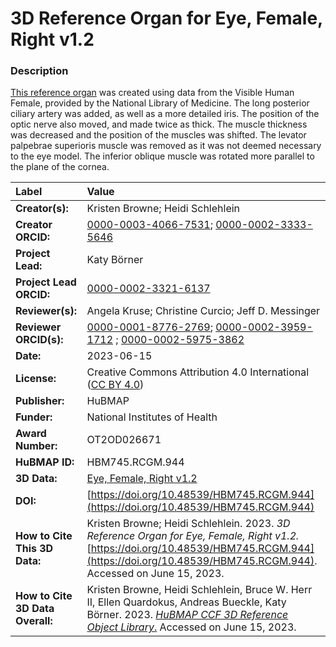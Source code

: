 # 3D Reference Organ for Eye, Female, Right v1.2

### Description
[This reference organ](https://humanatlas.io/3d-reference-library) was created using data from the Visible Human Female, provided by the National Library of Medicine. The long posterior ciliary artery was added, as well as a more detailed iris. The position of the optic nerve also moved, and made twice as thick. The muscle thickness was decreased and the position of the muscles was shifted. The levator palpebrae superioris muscle was removed as it was not deemed necessary to the eye model. The inferior oblique muscle was rotated more parallel to the plane of the cornea.


| Label | Value |
| :------------- |:-------------|
| **Creator(s):** | Kristen Browne; Heidi Schlehlein |
| **Creator ORCID:** | [0000-0003-4066-7531](https://orcid.org/0000-0003-4066-7531); [0000-0002-3333-5646](https://orcid.org/0000-0002-3333-5646)|
| **Project Lead:** | Katy B&ouml;rner |
| **Project Lead ORCID:** | [0000-0002-3321-6137](https://orcid.org/0000-0002-3321-6137) |
| **Reviewer(s):** | Angela Kruse; Christine Curcio; Jeff D. Messinger |
| **Reviewer ORCID(s):** |[0000-0001-8776-2769](https://orcid.org/0000-0001-8776-2769); [0000-0002-3959-1712](https://orcid.org/0000-0002-3959-1712) ; [0000-0002-5975-3862](https://orcid.org/0000-0002-5975-3862)|
| **Date:** | 2023-06-15 |
| **License:** | Creative Commons Attribution 4.0 International ([CC BY 4.0](https://creativecommons.org/licenses/by/4.0/)) |
| **Publisher:** | HuBMAP |
| **Funder:** | National Institutes of Health |
| **Award Number:** | OT2OD026671 |
| **HuBMAP ID:** |HBM745.RCGM.944 |
| **3D Data:** | [Eye, Female, Right v1.2](https://cdn.humanatlas.io/hra-releases/v1.4/models/3d-vh-f-eye-l.glb) |
| **DOI:** | [https://doi.org/10.48539/HBM745.RCGM.944](https://doi.org/10.48539/HBM745.RCGM.944) |
| **How to Cite This 3D Data:** | Kristen Browne; Heidi Schlehlein. 2023. *3D Reference Organ for Eye, Female, Right v1.2.* [https://doi.org/10.48539/HBM745.RCGM.944](https://doi.org/10.48539/HBM745.RCGM.944). Accessed on June 15, 2023.|
| **How to Cite 3D Data Overall:** | Kristen Browne, Heidi Schlehlein, Bruce W. Herr II, Ellen Quardokus, Andreas Bueckle, Katy B&ouml;rner. 2023. [*HuBMAP CCF 3D Reference Object Library*.](https://humanatlas.io/3d-reference-library) Accessed on June 15, 2023. |
